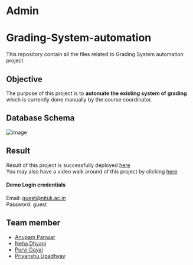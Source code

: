 # Admin
# Grading-System-automation
This repository contain all the files related to Grading System automation project
<br>

## Objective
The purpose of this project is to <strong>automate the existing system of grading</strong> which is currently done manually by the course coordinator.
<br>

## Database Schema
![image](https://user-images.githubusercontent.com/65714751/138600169-5b891b83-e005-4151-8558-50de67f6946c.png)

## Result
Result of this project is successfully deployed [here](https://slpappn.infinityfreeapp.com/)
<br>
You may also have a video walk around of this project by clicking [here](https://youtu.be/sdnF1G92LDQ)
#### Demo Login credentials
Email: guest@nituk.ac.in
<br>
Password: guest

## Team member
* [Anupam Panwar](https://www.linkedin.com/in/anupam-panwar/)
* [Neha Dhyani](https://www.linkedin.com/in/neha-dhyani-124226211)
* [Purvi Goyal](https://www.linkedin.com/in/purvi-goyal-56b2811a7)
* [Priyanshu Upadhyay](https://www.linkedin.com/in/priyanshu-upadhyay-3705431a8)
